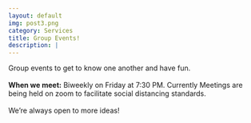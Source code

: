 ```yaml
---
layout: default
img: post3.png
category: Services
title: Group Events!
description: |
---
```

Group events to get to know one another and have fun.
<br /><br />
<b>When we meet:</b>
Biweekly on Friday at 7:30 PM. Currently Meetings are being held on zoom to facilitate social distancing standards. 
<br /><br />
We’re always open to more ideas!
